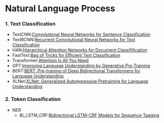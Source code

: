 # Natural Language Process

### 1. Text Classification
- TextCNN:[Convolutional Neural Networks for Sentence Classification](https://arxiv.org/pdf/1408.5882.pdf)
- TextRCNN:[Recurrent Convolutional Neural Networks for Text Classification](https://dl.acm.org/doi/10.5555/2886521.2886636)
- HAN:[Hierarchical Attention Networks for Document Classifification](https://www.cs.cmu.edu/~./hovy/papers/16HLT-hierarchical-attention-networks.pdf)
- FastText:[Bag of Tricks for Efficient Text Classification](https://arxiv.org/pdf/1607.01759.pdf)
- Transformer:[Attention Is All You Need](https://proceedings.neurips.cc/paper/2017/file/3f5ee243547dee91fbd053c1c4a845aa-Paper.pdf)
- GPT:[Improving Language Understanding by Generative Pre-Training](https://www.cs.ubc.ca/~amuham01/LING530/papers/radford2018improving.pdf)
- BERT:[BERT: Pre-training of Deep Bidirectional Transformers for Language Understanding](https://arxiv.org/pdf/1810.04805.pdf)
- XLNet:[XLNet: Generalized Autoregressive Pretraining for Language Understanding](https://proceedings.neurips.cc/paper/2019/file/dc6a7e655d7e5840e66733e9ee67cc69-Paper.pdf)

### 2. Token Classification
- NER
  - Bi_LSTM_CRF:[Bidirectional LSTM-CRF Models for Sequence Tagging](https://arxiv.org/pdf/1508.01991v1.pdf)